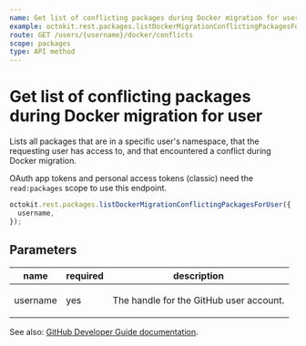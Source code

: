 ```yaml
---
name: Get list of conflicting packages during Docker migration for user
example: octokit.rest.packages.listDockerMigrationConflictingPackagesForUser({ username })
route: GET /users/{username}/docker/conflicts
scope: packages
type: API method
---
```


# Get list of conflicting packages during Docker migration for user

Lists all packages that are in a specific user's namespace, that the requesting user has access to, and that encountered a conflict during Docker migration.

OAuth app tokens and personal access tokens (classic) need the `read:packages` scope to use this endpoint.

```js
octokit.rest.packages.listDockerMigrationConflictingPackagesForUser({
  username,
});
```

## Parameters

<table>
  <thead>
    <tr>
      <th>name</th>
      <th>required</th>
      <th>description</th>
    </tr>
  </thead>
  <tbody>
    <tr><td>username</td><td>yes</td><td>

The handle for the GitHub user account.

</td></tr>
  </tbody>
</table>

See also: [GitHub Developer Guide documentation](https://docs.github.com/rest/packages/packages#get-list-of-conflicting-packages-during-docker-migration-for-user).
